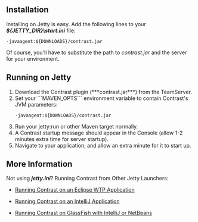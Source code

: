 <!--
title: "Jetty"
description: "Agent installation and running using the Jetty container"
tags: "java agent installation run Jetty"
-->


## Installation
Installing on Jetty is easy. Add the following lines to your ***${JETTY_DIR}\start.ini*** file:

``` 
-javaagent:${DOWNLOADS}/contrast.jar
```

Of course, you'll have to substitute the path to *contrast.jar* and the server for your environment.

## Running on Jetty

<ol>
<li> Download the Contrast plugin (***contrast.jar***) from the TeamServer. </li>

<li> Set your ```MAVEN_OPTS``` environment variable to contain Contrast's JVM parameters: </li>

``` 
-javaagent:${DOWNLOADS}/contrast.jar
```

<li> Run your jetty:run or other Maven target normally. </li>
<li> A Contrast startup message should appear in the Console (allow 1-2 minutes extra time for server startup). </li>
<li> Navigate to your application, and allow an extra minute for it to start up. </li>
</ol>

## More Information

Not using ***jetty.ini***? Running Contrast from Other Jetty Launchers:

- [Running Contrast on an Eclipse WTP Application](installation_javainstall.html#eclipse)

- [Running Contrast on an IntelliJ Application](installation_javainstall.html#intellij)

- [Running Contrast on GlassFish with IntelliJ or NetBeans](installation_javainstall.html#glass)

